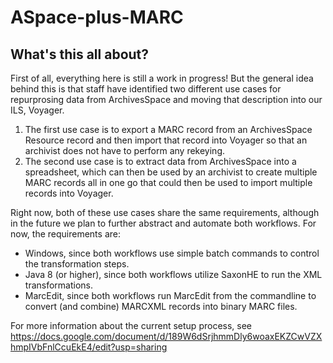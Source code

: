 # ASpace-plus-MARC

## What's this all about?

First of all, everything here is still a work in progress! But the general idea behind this is that staff have identified two different use cases for repurprosing data from ArchivesSpace and moving that description into our ILS, Voyager. 

1. The first use case is to export a MARC record from an ArchivesSpace Resource record and then import that record into Voyager so that an archivist does not have to perform any rekeying.
2. The second use case is to extract data from ArchivesSpace into a spreadsheet, which can then be used by an archivist to create multiple MARC records all in one go that could then be used to import multiple records into Voyager.

Right now, both of these use cases share the same requirements, although in the future we plan to further abstract and automate both workflows.  For now, the requirements are:

* Windows, since both workflows use simple batch commands to control the transformation steps.
* Java 8 (or higher), since both workflows utilize SaxonHE to run the XML transformations.
* MarcEdit, since both workflows run MarcEdit from the commandline to convert (and combine) MARCXML records into binary MARC files.

For more information about the current setup process, see https://docs.google.com/document/d/189W6dSrjhmmDly6woaxEKZCwVZXhmpIVbFnlCcuEkE4/edit?usp=sharing 


